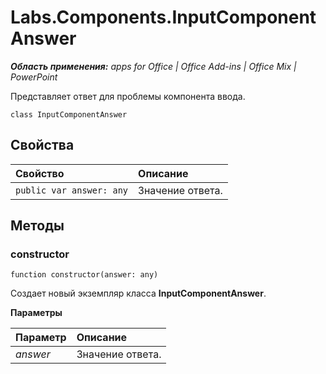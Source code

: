 
# Labs.Components.InputComponentAnswer

 _**Область применения:** apps for Office | Office Add-ins | Office Mix | PowerPoint_

Представляет ответ для проблемы компонента ввода.

```
class InputComponentAnswer
```


## Свойства


|Свойство|Описание|
|:-----|:-----|
| `public var answer: any`|Значение ответа.|

## Методы




### constructor

 `function constructor(answer: any)`

Создает новый экземпляр класса **InputComponentAnswer**.

 **Параметры**


|Параметр|Описание|
|:-----|:-----|
| _answer_|Значение ответа.|
